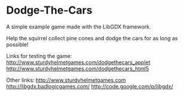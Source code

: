 Dodge-The-Cars
==============

A simple example game made with the LibGDX framework.

Help the squirrel collect pine cones and dodge the cars for as long as possible!

Links for testing the game:
http://www.sturdyhelmetgames.com/dodgethecars_applet
http://www.sturdyhelmetgames.com/dodgethecars_html5

Other links:
http://www.sturdyhelmetgames.com
http://libgdx.badlogicgames.com/
http://code.google.com/p/libgdx/